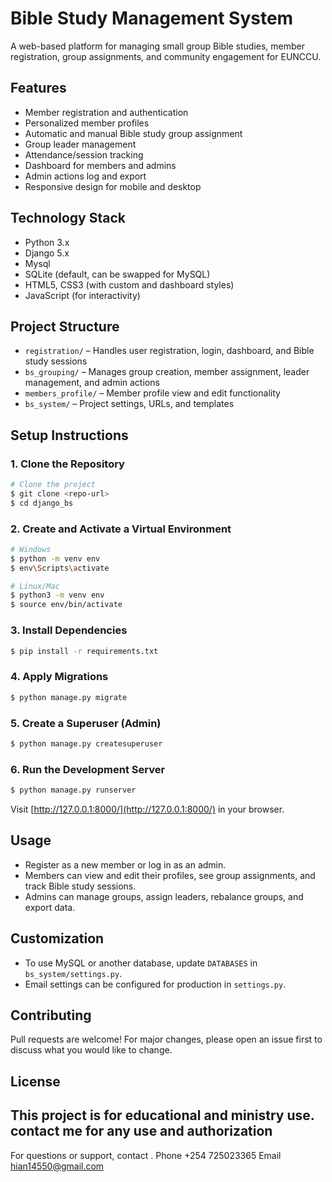 # Bible Study Management System

A web-based platform for managing small group Bible studies, member registration, group assignments, and community engagement for EUNCCU.

## Features
- Member registration and authentication
- Personalized member profiles
- Automatic and manual Bible study group assignment
- Group leader management
- Attendance/session tracking
- Dashboard for members and admins
- Admin actions log and export
- Responsive design for mobile and desktop

## Technology Stack
- Python 3.x
- Django 5.x
- Mysql 
- SQLite (default, can be swapped for MySQL)
- HTML5, CSS3 (with custom and dashboard styles)
- JavaScript (for interactivity)

## Project Structure
- `registration/` – Handles user registration, login, dashboard, and Bible study sessions
- `bs_grouping/` – Manages group creation, member assignment, leader management, and admin actions
- `members_profile/` – Member profile view and edit functionality
- `bs_system/` – Project settings, URLs, and templates

## Setup Instructions

### 1. Clone the Repository
```bash
# Clone the project
$ git clone <repo-url>
$ cd django_bs
```

### 2. Create and Activate a Virtual Environment
```bash
# Windows
$ python -m venv env
$ env\Scripts\activate

# Linux/Mac
$ python3 -m venv env
$ source env/bin/activate
```

### 3. Install Dependencies
```bash
$ pip install -r requirements.txt
```

### 4. Apply Migrations
```bash
$ python manage.py migrate
```

### 5. Create a Superuser (Admin)
```bash
$ python manage.py createsuperuser
```

### 6. Run the Development Server
```bash
$ python manage.py runserver
```

Visit [http://127.0.0.1:8000/](http://127.0.0.1:8000/) in your browser.

## Usage
- Register as a new member or log in as an admin.
- Members can view and edit their profiles, see group assignments, and track Bible study sessions.
- Admins can manage groups, assign leaders, rebalance groups, and export data.

## Customization
- To use MySQL or another database, update `DATABASES` in `bs_system/settings.py`.
- Email settings can be configured for production in `settings.py`.

## Contributing
Pull requests are welcome! For major changes, please open an issue first to discuss what you would like to change.

## License
This project is for educational and ministry use. 
contact me for any use and authorization
---
For questions or support, contact .
Phone +254 725023365
Email hian14550@gmail.com 